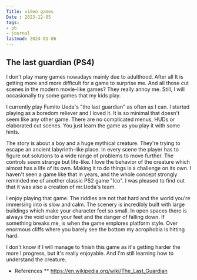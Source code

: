 ```yaml
---
Title: video games
Date : 2023-12-05
tags:
- pb
- journal
lastmod: 2024-01-06
---
```


## The last guardian (PS4)

I don't play many games nowadays mainly due to adulthood. After all It is getting more and more difficult for a game to surprise me. And all those cut scenes in the modern movie-like games? They really annoy me.
Still, I will occasionally try some games that my kids play.

I currently play Fumito Ueda's "the last guardian" as often as I can. I started playing as a boredom reliever and I loved it. It is so minimal that doesn't seem like any other game. There are no complicated menus, HUDs or elaborated cut scenes. You just learn the game as you play it with some hints.

The story is about a boy and a huge mythical creature. They're trying to escape an ancient labyrinth-like place. In every scene the player has to figure out solutions to a wide range of problems to move further. The controls seem strange but life-like. I love the behavior of the creature which almost has a life of its own. Making it to do things is a challenge on its own.
I haven't seen a game like that in years, and the whole concept strongly reminded me of another classic PS2 game "Ico". I was pleased to find out that it was also a creation of mr.Ueda's team.

I enjoy playing that game. The riddles are not that hard and the world you're immersing into is slow and calm. The scenery is incredibly built with large buildings which make your character feel so small. In open spaces there is always the void under your feet and the danger of falling down. If something breaks me, is when the game emplores platform style. Over enormous cliffs where you barely see the bottom my acrophobia is hitting hard.

I don't know if I will manage to finish this game as it's getting harder the more I progress, but it's really enjoyable. And I'm still learning how to understand the creature.

* References
** https://en.wikipedia.org/wiki/The_Last_Guardian
